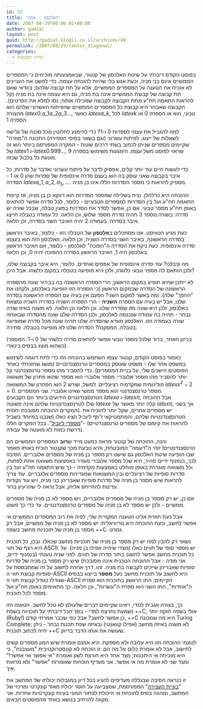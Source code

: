 ```yaml
---
id: 52
title: 'האלכסון - אסון'
date: 2007-08-29T00:06:01+00:00
author: gadial
layout: post
guid: http://gadial.blogli.co.il/archives/49
permalink: /2007/08/29/cantor_diagonal/
categories:
  - תורת הקבוצות
---
```

בפוסט הקודם דיברתי על שיטת האלכסון של קנטור, שבאמצעותה מוכיחים כי המספרים הממשיים אינם בני מניה, וכעת אגש בלי שהיות להוכחה עצמה. כדי לפשט את העניינים לא אוכיח את הטענה על המספרים הממשיים, אלא על תת קבוצה שלהם; בוודאי שאם תת קבוצה של קבוצת הממשיים אינה בת מניה, גם היא עצמה אינה בת מניה (קל להראות התאמה חח"ע מתת הקבוצה לקבוצה שמכילה אותה; נסו למלא את הפרטים). הקבוצה שאבחר היא קבוצת כל המספרים הממשיים שהפיתוח העשרוני שלהם הוא מהצורה $latex 0.a\_1a\_2a\_3\dots$, כאשר $latex a\_k$, לכל $latex k$ טבעי, הוא או הספרה 0 או הספרה 1.

למה להגביל את עצמי לספרות 0 ו-1? כדי להימנע לחלוטין מכל סכנה של גלישה לשאלות של ייצוג. לפיתוח עשרוני (וגם בשאר בסיסי הספירה) התכונה ה"מוזרה" שקיימים מספרים שניתן לכתוב בשתי דרכים שונות - המקרה המפורסם ביותר הוא זה של $latex 1$ ו-$latex 0.999\dots$, שראוי לפוסט משל עצמו. הימנעות משימוש בספרה 9 מונעת כל בלבול שכזה.

כדי לעשות חיים עוד יותר קלים, אפסיק לדבר על פיתוח עשרוני ואדבר על סדרות; כל איבר בקבוצה שאני עוסק בה הוא בעצם סדרה אינסופית של ספרות שהן 0 או 1 - הסדרה $latex a\_1,a\_2,a_3,\dots$. מספיק להראות כי מספר הסדרות הללו אינו בן מניה.

ההוכחה היא כדלהלן. נניח בשלילה שמספר הסדרות הוא דווקא כן בן מניה, אז קיימת התאמה חח"ע ועל בין הסדרות למספרים הטבעיים - כלומר, לכל סדרה אפשר להתאים באופן חח"ע מספר טבעי. אם כן, אפשר לסדר את הסדרות במעין טבלה, שבכל שורה יש סדרה: בשורה מספר 3 תהיה סדרה מספר שלוש, וכן הלאה. כל עמודה בטבלה תייצג איבר בסדרה: בעמודה 2 יהיה האיבר השני בסדרה, וכן הלאה.

כעת מגיע הטוויסט. אנו מסתכלים ב**אלכסון** של הטבלה הזו - כלומר, באיבר הראשון בסדרה הראשונה, באיבר השני בסדרה השניה, וכן הלאה. האלכסון הזה הוא בעצמו סדרה אינסופית. כעת ניקח את הסדרה ה"הפוכה" לאלכסון - כלומר, אם האיבר הראשון באלכסון היה 1, האיבר הראשון בסדרה ההפוכה יהיה 0, וכן הלאה.

מה קיבלנו? עוד סדרה אינסופית של אפסים ואחדים. כלומר, היא איבר בקבוצה שלנו, ולכן הותאם לה מספר טבעי כלשהו, ולכן היא מופיעה בטבלה במקום כלשהו. אבל היכן?

לא ייתכן שהיא תופיע במקום הראשון; הרי הספרה הראשונה בה בבירור שונה מהספרה הראשונה של הסדרה שבמקום הראשון (כי הספרה הזו הופיעה באלכסון, ולקחנו את "ההפך" שלה). ומה באשר למקום השני? הפעם אין בעיה עם הספרה הראשונה בסדרה שלנו, אבל יש בעיה עם הספרה **השניה** - הרי הספרה השניה בסדרה השניה נמצאת באלכסון, ולכן היא שונה מזו שסדרה שלנו. וכן הלאה וכן הלאה. לא משנה באיזו שורה נבחר - תהיה בה עמודה שנכנסה לאלכסון, ולכן הסדרה שלנו שונה מהסדרה שבאותה שורה בעמודה הזו. האלכסון מוודא שהסדרה שלנו תהיה שונה מכל סדרה שמופיעה בטבלה. המסקנה? הסדרה שלנו לא מופיעה בטבלה. סתירה.

(בכיוון האחר, ברור שלכל מספר טבעי אפשר להתאים סדרה כלשהי של 0 ו-1: המספר כשהוא מוצג בבסיס בינארי).

כאמור בפוסט הקודם, קנטור עצמו השתמש בהוכחה הזו כדי לתת דוגמה לשימוש במשפט אחר שלו - משפט שעוסק במספרים טרנסצנדנטיים (מושג שהזכרתי באחד הפוסטים הישנים שלי, על בניית המספרים). כדי להסביר מהו מספר טרנסצנדנטי קל יותר להסביר מהו מספר אלגברי: מספר אלגברי הוא מספר שהוא פתרון של משוואה פולינומית שמקדמיה רציונליים. למשל, שורש 2 הוא הפתרון של המשוואה $latex x^2-2=0$. מספר טרנסצנדנטי הוא מספר ממשי שאינו אלגברי. שני המספרים הטרנסצנדנטיים הידועים ביותר הם הקבועים $latex e$ ו-$latex \pi$, אבל ההוכחה לטרנסצנדנטיות שלהם אינה פשוטה (של $latex e$ קלה יותר מאשר של $latex \pi$, אך בשני המקרים ההוכחה מסובכת יחסית). יש מספרים אחרים, שקל יותר להוכיח את הטרנסצנדנטיות שלהם, והמתמטיקאי ז'וזף ליוביל הציג כאלו (שנבנו במיוחד בשביל להראות את קיומם של מספרים טרנסצנדטיים) -"[מספרי ליוביל](http://en.wikipedia.org/wiki/Liouville_number)". בכל המקרים הללו נדרשת כמות לא מועטה של עבודה.

והנה, ההוכחה של קנטור מראה כמעט מייד ש**רוב** המספרים הממשיים הם טרנסצנדנטיים! זוהי ה"דוגמה" המובטחת, והיא נובעת מכך שקנטור הוכיח באותו מאמר שבו הופיעה שיטת האלכסון גם שישנו רק מספר בן מניה של מספרים אלגבריים. הסיבה לכך, בנפנוף ידיים מהיר, היא שכל מספר אלגברי מוגדר באמצעות משוואה אחת לפחות, וכל משוואה מוגדרת באופן מוחלט באמצעות מקדמיה - כך שיש התאמה חח"ע ועל בין סדרות סופיות של רציונליים ובין המשוואות שמגדירות מספרים אלגבריים. עוד צריך להראות שיש מספר בן מניה של סדרות סופיות שאבריהן בני מניה, ויש עוד נקודות עדינות להתייחס אליהן, אבל נראה לי שהרעיון ברור.

אם כן, יש רק מספר בן מניה של מספרים אלגבריים, ויש מספר לא בן מניה של מספרים ממשיים - ולכן יש מספר לא בן מניה של מספרים טרנסצנדנטיים. עד כדי כך פשוט.

אבל כעת חוזרת אלינו הטענה המקורית שלי, לפיה את רוב המספרים הממשיים אי אפשר לחשב, וכעת ההוכחה היא טריוויאלית: יש מספר לא בן מניה של ממשיים, אבל רק מספר בן מניה של תוכניות מחשב בשפה ++C. גמרנו.

נשאר רק להבין למה יש רק מספר בן מניה של תוכניות מחשב שכאלו. ובכן, כל תוכנית היא רצף של תווי ASCII. יש מספר סופי של תווים כאלו (מצדי שיהיה אפילו בן מניה). על כל תוכנית מחשב אפשר לחשוב בתור סדרה של תווים. לפני שניה טענתי (בנפנוף ידיים, אני מודה - אבל ההוכחה הטכנית אינה מסובכת) שיש רק מספר בן מניה של סדרות סופיות שאבריהן שייכים לקבוצה בת מניה. זהו. דרך אחרת לחשוב על זה שמתבססת על סופיות קבוצת תווי ה-ASCII היא לחשוב על תוכנית מחשב כעל **מספר** בייצוג בבסיס שגודלו כגודל קבוצת תווי ה-ASCII הקיימים; התו הראשון בתוכנית הוא ספרת ה"אחדות", התו השני הוא ספרת ה"עשרות", וכן הלאה. כך מתאימים באופן חח"ע ועל מספר לכל תוכנית.

כך, בצורה אגבית למדי, ראינו שקיימים דברים שלעולם לא נוכל לחשב. הטענה הזו נשמעת נחרצת למדי - בסך הכל דיברתי על תוכניות בשפת ++C, אולי בשפה חזקה יותר (Ruby!) כן אפשר לחשב? אבל כפי שכבר אמרתי קודם, ++C היא מה שמכונה Turing Complete; לא משנה באיזה מחשב (אפילו קוואנטי) ובאיזה שפת תכנות נבחר - ניתן יהיה לכתוב תוכנית ++C שעושה את אותו הדבר בדיוק.

לטעמי ההוכחה הזו היא עלובה ולא מספקת. היא אמנם אומרת שיש המון מספרים קשים לחישוב, אבל לא אומרת כלום על מה הם. זו הוכחה לא קונסטרוקטיבית "מעצבנת", כי היא מוכיחה אי היתכנות; מצד אחד היא חורצת לשון ואומרת "אי אפשר ואי אפשר!" ומצד שני לא אומרת מה אי אפשר. אני מעדיף הוכחות שאומרות "אפשר" ולא מראות איך.

זו כנראה הסיבה שבגללה מעדיפים להציג בכל דיון במגבלות יכולתו של המחשב את "[בעיית העצירה](http://he.wikipedia.org/wiki/%D7%91%D7%A2%D7%99%D7%99%D7%AA_%D7%94%D7%A2%D7%A6%D7%99%D7%A8%D7%94)" המפורסמת, שמצביעה על חוסר יכולת מאוד קונקרטי ומרכזי של המחשב, ומהווה בסיס להוכחת אי היכולת לפתור המוני בעיות קונקרטיות אחרות. אני מקווה להרחיב בנושא באחד מהפוסטים הבאים.